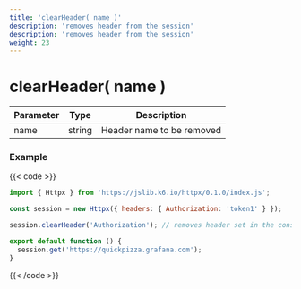 ```yaml
---
title: 'clearHeader( name )'
description: 'removes header from the session'
description: 'removes header from the session'
weight: 23
---
```


# clearHeader( name )

| Parameter | Type   | Description               |
| --------- | ------ | ------------------------- |
| name      | string | Header name to be removed |

### Example

{{< code >}}

```javascript
import { Httpx } from 'https://jslib.k6.io/httpx/0.1.0/index.js';

const session = new Httpx({ headers: { Authorization: 'token1' } });

session.clearHeader('Authorization'); // removes header set in the constructor

export default function () {
  session.get('https://quickpizza.grafana.com');
}
```

{{< /code >}}
